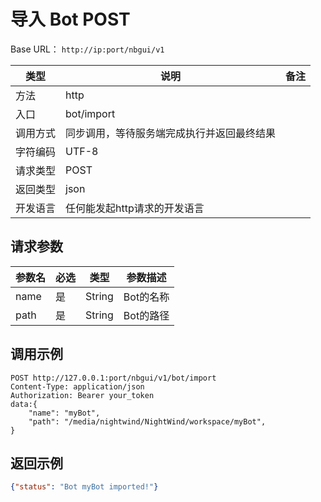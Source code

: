# 导入 Bot <Badge type="warning"> POST </Badge>

Base URL： `http://ip:port/nbgui/v1`

| 类型    | 说明                           | 备注                                    |
| ----- | ---------------------------- | ------------------------------------- |
| 方法    | http                         |                                       |
| 入口 | bot/import ||
| 调用方式  | 同步调用，等待服务端完成执行并返回最终结果         |                                       |
| 字符编码  | UTF-8                        |                                       |                                     |
| 请求类型  | POST                        |                                       |
| 返回类型  | json                        |                                       |
| 开发语言  | 任何能发起http请求的开发语言             |                                       |



## 请求参数
| 参数名 | 必选 | 类型   | 参数描述    |
| ---- | ---- | ---- | --------- |
| name | 是    | String  | Bot的名称  |
| path | 是    | String  | Bot的路径  |




## 调用示例

```http
POST http://127.0.0.1:port/nbgui/v1/bot/import
Content-Type: application/json
Authorization: Bearer your_token
data:{
    "name": "myBot",
    "path": "/media/nightwind/NightWind/workspace/myBot",
}
```

## 返回示例

```json
{"status": "Bot myBot imported!"}
```